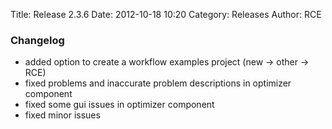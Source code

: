 Title: Release 2.3.6
Date: 2012-10-18 10:20
Category: Releases
Author: RCE


### Changelog

* added option to create a workflow examples project (new -> other -> RCE)
* fixed problems and inaccurate problem descriptions in optimizer component
* fixed some gui issues in optimizer component
* fixed minor issues 